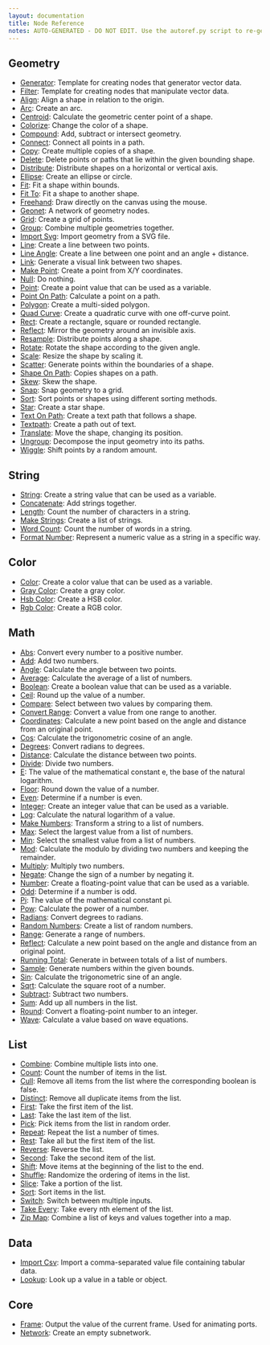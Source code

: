 ```yaml
---
layout: documentation
title: Node Reference
notes: AUTO-GENERATED - DO NOT EDIT. Use the autoref.py script to re-generate this file.
---
```

Geometry
--------
* [Generator](/node/reference/corevector/generator.html): Template for creating nodes that generator vector data.
* [Filter](/node/reference/corevector/filter.html): Template for creating nodes that manipulate vector data.
* [Align](/node/reference/corevector/align.html): Align a shape in relation to the origin.
* [Arc](/node/reference/corevector/arc.html): Create an arc.
* [Centroid](/node/reference/corevector/centroid.html): Calculate the geometric center point of a shape.
* [Colorize](/node/reference/corevector/colorize.html): Change the color of a shape.
* [Compound](/node/reference/corevector/compound.html): Add, subtract or intersect geometry.
* [Connect](/node/reference/corevector/connect.html): Connect all points in a path.
* [Copy](/node/reference/corevector/copy.html): Create multiple copies of a shape.
* [Delete](/node/reference/corevector/delete.html): Delete points or paths that lie within the given bounding shape.
* [Distribute](/node/reference/corevector/distribute.html): Distribute shapes on a horizontal or vertical axis.
* [Ellipse](/node/reference/corevector/ellipse.html): Create an ellipse or circle.
* [Fit](/node/reference/corevector/fit.html): Fit a shape within bounds.
* [Fit To](/node/reference/corevector/fit_to.html): Fit a shape to another shape.
* [Freehand](/node/reference/corevector/freehand.html): Draw directly on the canvas using the mouse.
* [Geonet](/node/reference/corevector/geonet.html): A network of geometry nodes.
* [Grid](/node/reference/corevector/grid.html): Create a grid of points.
* [Group](/node/reference/corevector/group.html): Combine multiple geometries together.
* [Import Svg](/node/reference/corevector/import_svg.html): Import geometry from a SVG file.
* [Line](/node/reference/corevector/line.html): Create a line between two points.
* [Line Angle](/node/reference/corevector/line_angle.html): Create a line between one point and an angle + distance.
* [Link](/node/reference/corevector/link.html): Generate a visual link between two shapes.
* [Make Point](/node/reference/corevector/make_point.html): Create a point from X/Y coordinates.
* [Null](/node/reference/corevector/null.html): Do nothing.
* [Point](/node/reference/corevector/point.html): Create a point value that can be used as a variable.
* [Point On Path](/node/reference/corevector/point_on_path.html): Calculate a point on a path.
* [Polygon](/node/reference/corevector/polygon.html): Create a multi-sided polygon.
* [Quad Curve](/node/reference/corevector/quad_curve.html): Create a quadratic curve with one off-curve point.
* [Rect](/node/reference/corevector/rect.html): Create a rectangle, square or rounded rectangle.
* [Reflect](/node/reference/corevector/reflect.html): Mirror the geometry around an invisible axis.
* [Resample](/node/reference/corevector/resample.html): Distribute points along a shape.
* [Rotate](/node/reference/corevector/rotate.html): Rotate the shape according to the given angle.
* [Scale](/node/reference/corevector/scale.html): Resize the shape by scaling it.
* [Scatter](/node/reference/corevector/scatter.html): Generate points within the boundaries of a shape.
* [Shape On Path](/node/reference/corevector/shape_on_path.html): Copies shapes on a path.
* [Skew](/node/reference/corevector/skew.html): Skew the shape.
* [Snap](/node/reference/corevector/snap.html): Snap geometry to a grid.
* [Sort](/node/reference/corevector/sort.html): Sort points or shapes using different sorting methods.
* [Star](/node/reference/corevector/star.html): Create a star shape.
* [Text On Path](/node/reference/corevector/text_on_path.html): Create a text path that follows a shape.
* [Textpath](/node/reference/corevector/textpath.html): Create a path out of text.
* [Translate](/node/reference/corevector/translate.html): Move the shape, changing its position.
* [Ungroup](/node/reference/corevector/ungroup.html): Decompose the input geometry into its paths.
* [Wiggle](/node/reference/corevector/wiggle.html): Shift points by a random amount.

String
------
* [String](/node/reference/string/string.html): Create a string value that can be used as a variable.
* [Concatenate](/node/reference/string/concatenate.html): Add strings together.
* [Length](/node/reference/string/length.html): Count the number of characters in a string.
* [Make Strings](/node/reference/string/make_strings.html): Create a list of strings.
* [Word Count](/node/reference/string/word_count.html): Count the number of words in a string.
* [Format Number](/node/reference/string/format_number.html): Represent a numeric value as a string in a specific way.

Color
-----
* [Color](/node/reference/color/color.html): Create a color value that can be used as a variable.
* [Gray Color](/node/reference/color/gray_color.html): Create a gray color.
* [Hsb Color](/node/reference/color/hsb_color.html): Create a HSB color.
* [Rgb Color](/node/reference/color/rgb_color.html): Create a RGB color.

Math
----
* [Abs](/node/reference/math/abs.html): Convert every number to a positive number.
* [Add](/node/reference/math/add.html): Add two numbers.
* [Angle](/node/reference/math/angle.html): Calculate the angle between two points.
* [Average](/node/reference/math/average.html): Calculate the average of a list of numbers.
* [Boolean](/node/reference/math/boolean.html): Create a boolean value that can be used as a variable.
* [Ceil](/node/reference/math/ceil.html): Round up the value of a number.
* [Compare](/node/reference/math/compare.html): Select between two values by comparing them.
* [Convert Range](/node/reference/math/convert_range.html): Convert a value from one range to another.
* [Coordinates](/node/reference/math/coordinates.html): Calculate a new point based on the angle and distance from an original point.
* [Cos](/node/reference/math/cos.html): Calculate the trigonometric cosine of an angle.
* [Degrees](/node/reference/math/degrees.html): Convert radians to degrees.
* [Distance](/node/reference/math/distance.html): Calculate the distance between two points.
* [Divide](/node/reference/math/divide.html): Divide two numbers.
* [E](/node/reference/math/e.html): The value of the mathematical constant e, the base of the natural logarithm.
* [Floor](/node/reference/math/floor.html): Round down the value of a number.
* [Even](/node/reference/math/even.html): Determine if a number is even.
* [Integer](/node/reference/math/integer.html): Create an integer value that can be used as a variable.
* [Log](/node/reference/math/log.html): Calculate the natural logarithm of a value.
* [Make Numbers](/node/reference/math/make_numbers.html): Transform a string to a list of numbers.
* [Max](/node/reference/math/max.html): Select the largest value from a list of numbers.
* [Min](/node/reference/math/min.html): Select the smallest value from a list of numbers.
* [Mod](/node/reference/math/mod.html): Calculate the modulo by dividing two numbers and keeping the remainder.
* [Multiply](/node/reference/math/multiply.html): Multiply two numbers.
* [Negate](/node/reference/math/negate.html): Change the sign of a number by negating it.
* [Number](/node/reference/math/number.html): Create a floating-point value that can be used as a variable.
* [Odd](/node/reference/math/odd.html): Determine if a number is odd.
* [Pi](/node/reference/math/pi.html): The value of the mathematical constant pi.
* [Pow](/node/reference/math/pow.html): Calculate the power of a number.
* [Radians](/node/reference/math/radians.html): Convert degrees to radians.
* [Random Numbers](/node/reference/math/random_numbers.html): Create a list of random numbers.
* [Range](/node/reference/math/range.html): Generate a range of numbers.
* [Reflect](/node/reference/math/reflect.html): Calculate a new point based on the angle and distance from an original point.
* [Running Total](/node/reference/math/running_total.html): Generate in between totals of a list of numbers.
* [Sample](/node/reference/math/sample.html): Generate numbers within the given bounds.
* [Sin](/node/reference/math/sin.html): Calculate the trigonometric sine of an angle.
* [Sqrt](/node/reference/math/sqrt.html): Calculate the square root of a number.
* [Subtract](/node/reference/math/subtract.html): Subtract two numbers.
* [Sum](/node/reference/math/sum.html): Add up all numbers in the list.
* [Round](/node/reference/math/round.html): Convert a floating-point number to an integer.
* [Wave](/node/reference/math/wave.html): Calculate a value based on wave equations.

List
----
* [Combine](/node/reference/list/combine.html): Combine multiple lists into one.
* [Count](/node/reference/list/count.html): Count the number of items in the list.
* [Cull](/node/reference/list/cull.html): Remove all items from the list where the corresponding boolean is false.
* [Distinct](/node/reference/list/distinct.html): Remove all duplicate items from the list.
* [First](/node/reference/list/first.html): Take the first item of the list.
* [Last](/node/reference/list/last.html): Take the last item of the list.
* [Pick](/node/reference/list/pick.html): Pick items from the list in random order.
* [Repeat](/node/reference/list/repeat.html): Repeat the list a number of times.
* [Rest](/node/reference/list/rest.html): Take all but the first item of the list.
* [Reverse](/node/reference/list/reverse.html): Reverse the list.
* [Second](/node/reference/list/second.html): Take the second item of the list.
* [Shift](/node/reference/list/shift.html): Move items at the beginning of the list to the end.
* [Shuffle](/node/reference/list/shuffle.html): Randomize the ordering of items in the list.
* [Slice](/node/reference/list/slice.html): Take a portion of the list.
* [Sort](/node/reference/list/sort.html): Sort items in the list.
* [Switch](/node/reference/list/switch.html): Switch between multiple inputs.
* [Take Every](/node/reference/list/take_every.html): Take every nth element of the list.
* [Zip Map](/node/reference/list/zip_map.html): Combine a list of keys and values together into a map.

Data
----
* [Import Csv](/node/reference/data/import_csv.html): Import a comma-separated value file containing tabular data.
* [Lookup](/node/reference/data/lookup.html): Look up a value in a table or object.

Core
----
* [Frame](/node/reference/core/frame.html): Output the value of the current frame. Used for animating ports.
* [Network](/node/reference/core/network.html): Create an empty subnetwork.

